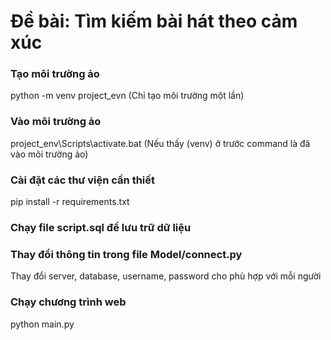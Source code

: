 # Đề bài: Tìm kiếm bài hát theo cảm xúc


### Tạo môi trường ảo
python -m venv project_evn (Chỉ tạo môi trường một lần)

### Vào môi trường ảo
project_env\Scripts\activate.bat (Nếu thấy (venv) ở trước command là đã vào môi trường ảo)

### Cài đặt các thư viện cần thiết
pip install -r requirements.txt

### Chạy file script.sql để lưu trữ dữ liệu

### Thay đổi thông tin trong file Model/connect.py
Thay đổi server, database, username, password cho phù hợp với mỗi người

### Chạy chương trình web
python main.py